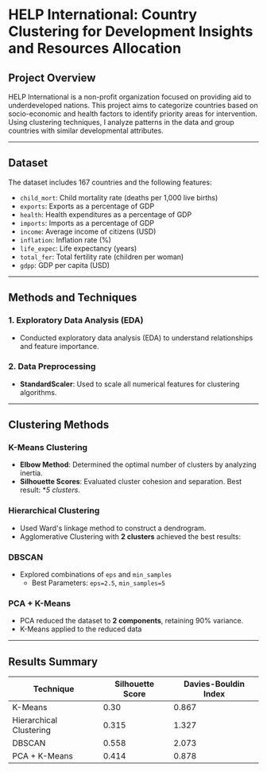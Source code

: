 # HELP International: Country Clustering for Development Insights and Resources Allocation
## Project Overview
HELP International is a non-profit organization focused on providing aid to underdeveloped nations. This project aims to categorize countries based on socio-economic and health factors to identify priority areas for intervention. Using clustering techniques, I analyze patterns in the data and group countries with similar developmental attributes.

---

## Dataset
The dataset includes 167 countries and the following features:

- `child_mort`: Child mortality rate (deaths per 1,000 live births)
- `exports`: Exports as a percentage of GDP
- `health`: Health expenditures as a percentage of GDP
- `imports`: Imports as a percentage of GDP
- `income`: Average income of citizens (USD)
- `inflation`: Inflation rate (%)
- `life_expec`: Life expectancy (years)
- `total_fer`: Total fertility rate (children per woman)
- `gdpp`: GDP per capita (USD)

---

## Methods and Techniques

### 1. Exploratory Data Analysis (EDA)
- Conducted exploratory data analysis (EDA) to understand relationships and feature importance.

### 2. Data Preprocessing
- **StandardScaler**: Used to scale all numerical features for clustering algorithms.

---

## Clustering Methods

### K-Means Clustering
- **Elbow Method**: Determined the optimal number of clusters by analyzing inertia.
- **Silhouette Scores**: Evaluated cluster cohesion and separation. Best result: **5 clusters*.

### Hierarchical Clustering
- Used Ward's linkage method to construct a dendrogram.
- Agglomerative Clustering with **2 clusters** achieved the best results:

### DBSCAN
- Explored combinations of `eps` and `min_samples`
  - Best Parameters: `eps=2.5`, `min_samples=5`

### PCA + K-Means
- PCA reduced the dataset to **2 components**, retaining 90% variance.
- K-Means applied to the reduced data
  
---

## Results Summary

| Technique                | Silhouette Score | Davies-Bouldin Index |
|--------------------------|------------------|----------------------|
| K-Means                  | 0.30             | 0.867                |
| Hierarchical Clustering  | 0.315            | 1.327                |
| DBSCAN                   | 0.558            | 2.073                |
| PCA + K-Means            | 0.414            | 0.878                |


